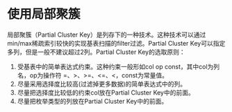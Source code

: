 # 使用局部聚簇<a name="ZH-CN_TOPIC_0245374554"></a>

局部聚簇（Partial Cluster Key）是列存下的一种技术。这种技术可以通过min/max稀疏索引较快的实现基表扫描的filter过滤。Partial Cluster Key可以指定多列，但是一般不建议超过2列。Partial Cluster Key的选取原则：

1.  受基表中的简单表达式约束。这种约束一般形如col op const，其中col为列名，op为操作符 =、\>、\>=、<=、<，const为常量值。
2.  尽量采用选择度比较高\(过滤掉更多数据\)的简单表达式中的列。
3.  尽量把选择度比较低的约束col放在Partial Cluster Key中的前面。
4.  尽量把枚举类型的列放在Partial Cluster Key中的前面。

